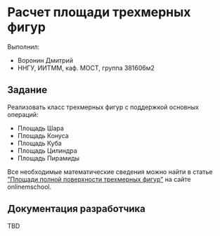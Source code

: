 # Расчет площади трехмерных фигур

Выполнил:

 - Воронин Дмитрий
 - ННГУ, ИИТММ, каф. МОСТ, группа 381606м2

## Задание

Реализовать класс трехмерных фигур с поддержкой основных операций:

 - Площадь Шара
 - Площадь Конуса
 - Площадь Куба
 - Площадь Цилиндра
 - Площадь Пирамиды


Все необходимые математические сведения можно найти в статье
["Площади полной поверхности трехмерных фигур"][figure] на сайте onlinemschool.

## Документация разработчика

TBD

<!-- LINKS -->

[figure]: http://ru.onlinemschool.com/math/formula/area_1/

